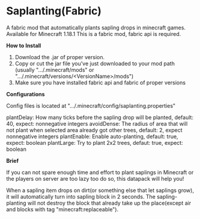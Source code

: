 # Saplanting(Fabric)
A fabric mod that automatically plants sapling drops in minecraft games.
Available for Minecraft 1.18.1
This is a fabric mod, fabric api is required.

**How to Install**

1. Download the .jar of proper version.
2. Copy or cut the jar file you've just downloaded to your mod path (usually ".../.minecraft/mods" or ".../.minecraft/versions/\<VersionName\>/mods")
3. Make sure you have installed fabric api and fabric of proper versions

**Configurations**

Config files is located at ".../.minecraft/config/saplanting.properties"

plantDelay: How many ticks before the sapling drop will be planted, default: 40, expect: nonnegative integers
avoidDense: The radius of area that will not plant when selected area already got other trees, default: 2, expect nonnegative integers
plantEnable: Enable auto-planting, default: true, expect: boolean
plantLarge: Try to plant 2x2 trees, defaut: true, expect: boolean

**Brief**

If you can not spare enough time and effort to plant saplings in Minecraft or the players on server are too lazy too do so, this datapack will help you!

When a sapling item drops on dirt(or something else that let saplings grow), it will automatically turn into sapling block in 2 seconds. The sapling-planting will not destroy the block that already take up the place(except air and blocks with tag "minecraft:replaceable").

